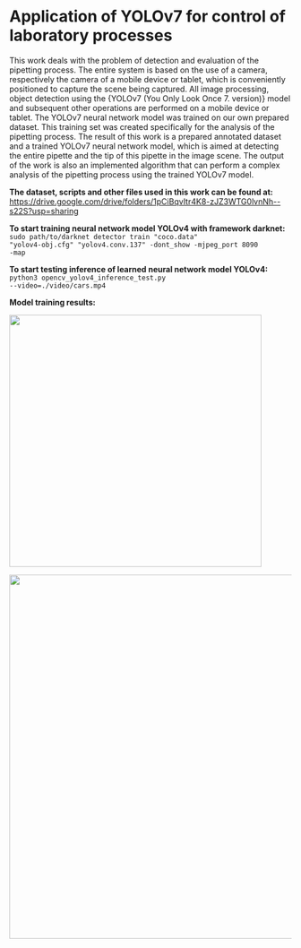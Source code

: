# Application of YOLOv7 for control of laboratory processes
This work deals with the problem of detection and evaluation of the pipetting process. The entire system is based on the use of a camera, respectively the camera of a mobile device or tablet, which is conveniently positioned to capture the scene being captured. All image processing, object detection using the {YOLOv7 (You Only Look Once 7. version)} model and subsequent other operations are performed on a mobile device or tablet. The YOLOv7 neural network model was trained on our own prepared dataset. This training set was created specifically for the analysis of the pipetting process. The result of this work is a prepared annotated dataset and a trained YOLOv7 neural network model, which is aimed at detecting the entire pipette and the tip of this pipette in the image scene. The output of the work is also an implemented algorithm that can perform a complex analysis of the pipetting process using the trained YOLOv7 model.

<b>The dataset, scripts and other files used in this work can be found at:</b></br>
https://drive.google.com/drive/folders/1pCiBqvItr4K8-zJZ3WTG0lvnNh--s22S?usp=sharing

<b>To start training neural network model YOLOv4 with framework darknet:</b></br>
<code>sudo path/to/darknet detector train "coco.data" "yolov4-obj.cfg" "yolov4.conv.137" -dont_show -mjpeg_port 8090 -map</code>

<b>To start testing inference of learned neural network model YOLOv4:</b></br>
<code>python3 opencv_yolov4_inference_test.py --video=./video/cars.mp4</code>

<b>Model training results:</b>
<p float="center">
  <img src="https://drive.google.com/uc?id=1dp1jt9ALL_nuU_jnZwyNFSQzIr7gsMcd" width="450" />
</p>

<p float="center">
  <img src="https://drive.google.com/uc?id=1rSnwwOM7-kvNuHolyzvFvrJOlRvSQqER" width="650" />
</p>
